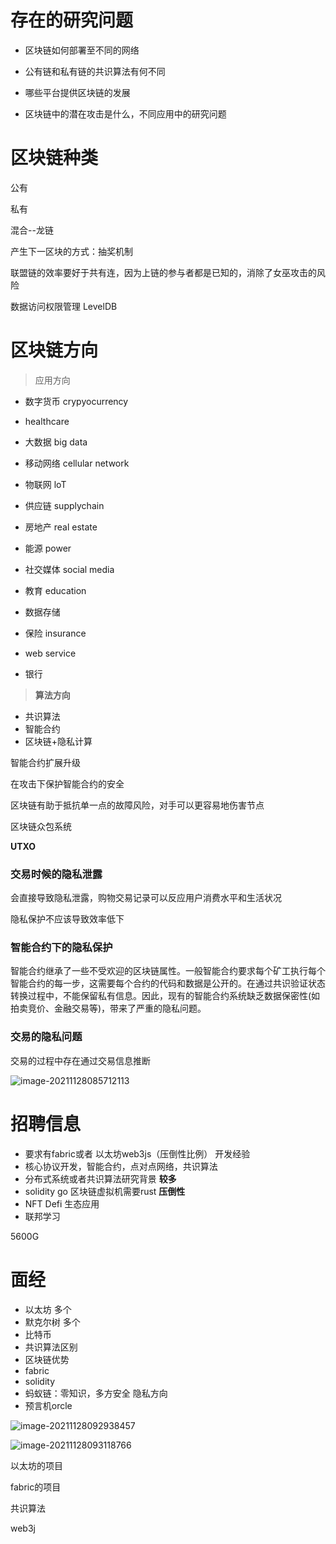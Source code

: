 # 存在的研究问题

- 区块链如何部署至不同的网络

- 公有链和私有链的共识算法有何不同
- 哪些平台提供区块链的发展

- 区块链中的潜在攻击是什么，不同应用中的研究问题



# 区块链种类

公有

私有

混合--龙链



产生下一区块的方式：抽奖机制

联盟链的效率要好于共有连，因为上链的参与者都是已知的，消除了女巫攻击的风险



数据访问权限管理 LevelDB

# 区块链方向

> 应用方向

- 数字货币 crypyocurrency
- healthcare 
- 大数据 big data
- 移动网络 cellular network 
- 物联网 loT
- 供应链 supplychain
- 房地产 real estate

- 能源 power
- 社交媒体 social media
- 教育 education
- 数据存储
- 保险 insurance
- web service
- 银行

> **算法方向**

- 共识算法
- 智能合约
- 区块链+隐私计算



智能合约扩展升级

在攻击下保护智能合约的安全

区块链有助于抵抗单一点的故障风险，对手可以更容易地伤害节点





区块链众包系统

**UTXO**

### 交易时候的隐私泄露

会直接导致隐私泄露，购物交易记录可以反应用户消费水平和生活状况

隐私保护不应该导致效率低下



### **智能合约下的隐私保护**

智能合约继承了一些不受欢迎的区块链属性。一般智能合约要求每个矿工执行每个智能合约的每一步，这需要每个合约的代码和数据是公开的。在通过共识验证状态转换过程中，不能保留私有信息。因此，现有的智能合约系统缺乏数据保密性(如拍卖竞价、金融交易等)，带来了严重的隐私问题。

### 交易的隐私问题

交易的过程中存在通过交易信息推断



![image-20211128085712113](C:\Users\高永福\AppData\Roaming\Typora\typora-user-images\image-20211128085712113.png)

# 招聘信息

- 要求有fabric或者      以太坊web3js（压倒性比例）        开发经验
- 核心协议开发，智能合约，点对点网络，共识算法
- 分布式系统或者共识算法研究背景 **较多**
- solidity   go   区块链虚拟机需要rust  **压倒性**
- NFT  Defi 生态应用
- 联邦学习

5600G

# 面经

- 以太坊 多个
- 默克尔树 多个
- 比特币
- 共识算法区别
- 区块链优势
- fabric
- solidity
- 蚂蚁链：零知识，多方安全 隐私方向
- 预言机orcle

![image-20211128092938457](C:\Users\高永福\AppData\Roaming\Typora\typora-user-images\image-20211128092938457.png)

![image-20211128093118766](C:\Users\高永福\AppData\Roaming\Typora\typora-user-images\image-20211128093118766.png)

以太坊的项目

fabric的项目

共识算法

web3j

